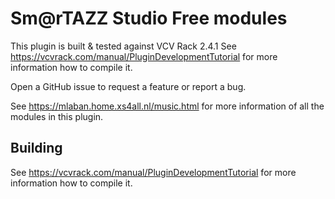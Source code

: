 # Sm@rTAZZ Studio Free modules

This plugin is built & tested against VCV Rack 2.4.1
See https://vcvrack.com/manual/PluginDevelopmentTutorial for more information how to compile it.

Open a GitHub issue to request a feature or report a bug.

See https://mlaban.home.xs4all.nl/music.html for more information of all the modules in this plugin.

## Building

See https://vcvrack.com/manual/PluginDevelopmentTutorial for more information how to compile it.
